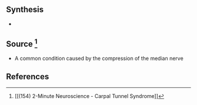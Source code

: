 ## Synthesis
- 
## Source [^1]
- A common condition caused by the compression of the median nerve
## References

[^1]: [[(154) 2-Minute Neuroscience - Carpal Tunnel Syndrome]]